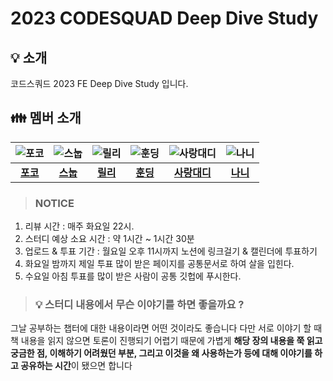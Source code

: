 # 2023 CODESQUAD Deep Dive Study

## 💡 소개

코드스쿼드 2023 FE Deep Dive Study 입니다.

## 👪 멤버 소개

| ![포코](https://avatars.githubusercontent.com/u/101160636?v=4) | ![스눕](https://avatars.githubusercontent.com/u/96381221?v=4) | ![릴리](https://avatars.githubusercontent.com/u/88878874?v=4) | ![훈딩](https://avatars.githubusercontent.com/u/56246060?v=4) | ![사랑대디](https://avatars.githubusercontent.com/u/109648042?v=4) | ![나니](https://avatars.githubusercontent.com/u/107349637?v=4) |
| :------------------------------------------------------------: | :-----------------------------------------------------------: | :-----------------------------------------------------------: | :-----------------------------------------------------------: | :----------------------------------------------------------------: | :------------------------------------------------------------: |
|             [**포코**](https://github.com/poco111)             |          [**스눕**](https://github.com/realsnoopso)           |            [**릴리**](https://github.com/ahnlook)             |           [**훈딩**](https://github.com/hoongding)            |           [**사랑대디**](https://github.com/sarangdaddy)           |            [**나니**](https://github.com/bread1022)            |

> ### **NOTICE**

1. 리뷰 시간 : 매주 화요일 22시.
2. 스터디 예상 소요 시간 : 약 1시간 ~ 1시간 30분
3. 업로드 & 투표 기간 : 월요일 오후 11시까지 노션에 링크걸기 & 캘린더에 투표하기
4. 화요일 밤까지 제일 투표 많이 받은 페이지를 공통문서로 하여 살을 입힌다.
5. 수요일 아침 투표를 많이 받은 사람이 공통 깃헙에 푸시한다.

> ### 💡 스터디 내용에서 무슨 이야기를 하면 좋을까요 ?

그날 공부하는 챕터에 대한 내용이라면 어떤 것이라도 좋습니다
다만 서로 이야기 할 때 책 내용을 읽지 않으면 토론이 진행되기 어렵기 때문에
가볍게 **해당 장의 내용을 쭉 읽고 궁금한 점, 이해하기 어려웠던 부분, 그리고 이것을 왜 사용하는가 등에 대해 이야기를 하고 공유하는 시간**이 됐으면 합니다

>
